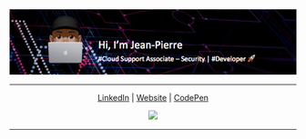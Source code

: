 <div align="center">

<img src="https://github.com/juljeanpierre/juljeanpierre/raw/master/banner.png"/>

</div>

- - -

<p align="center">
  <a href="https://www.linkedin.com/in/jean-pierre-julius-872ba240">LinkedIn</a> | <a href="https://www.jeanpierrejulius.com/">Website</a> | <a href="https://codepen.io/juljeanpierre">CodePen</a>
</p>


<div align="center">
  <img src="https://tryhackme-badges.s3.amazonaws.com/ReaperKM.png"/>
</div>

- - -
